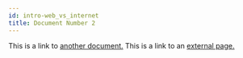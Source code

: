 ```yaml
---
id: intro-web_vs_internet
title: Document Number 2
---
```


This is a link to [another document.](intro/brief_history.md) This is a link to an [external page.](http://www.example.com/)
